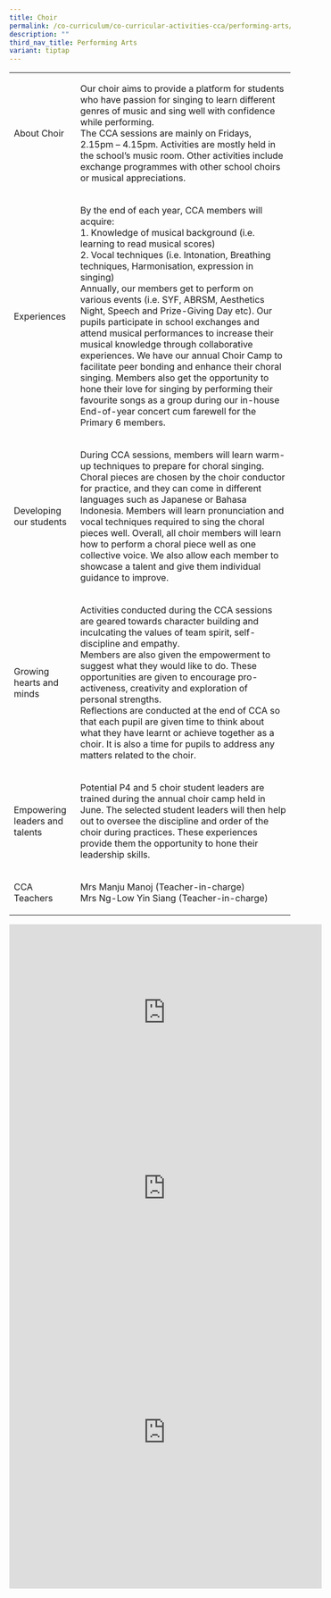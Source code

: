 ```yaml
---
title: Choir
permalink: /co-curriculum/co-curricular-activities-cca/performing-arts/choir/
description: ""
third_nav_title: Performing Arts
variant: tiptap
---
```

<table style="minWidth: 50px">
<colgroup>
<col>
<col>
</colgroup>
<tbody>
<tr>
<td rowspan="1" colspan="1">
<p>About Choir</p>
</td>
<td rowspan="1" colspan="1">
<p>Our choir aims to provide a platform for students who have passion for
singing to learn different genres of music and sing well with confidence
while performing.
<br>The CCA sessions are mainly on Fridays, 2.15pm – 4.15pm. Activities are
mostly held in the school’s music room. Other activities include exchange
programmes with other school choirs or musical appreciations.</p>
</td>
</tr>
<tr>
<td rowspan="1" colspan="1">
<p>Experiences</p>
</td>
<td rowspan="1" colspan="1">
<p>By the end of each year, CCA members will acquire:
<br>1. Knowledge of musical background (i.e. learning to read musical scores)
<br>2. Vocal techniques (i.e. Intonation, Breathing techniques, Harmonisation,
expression in singing)
<br>Annually, our members get to perform on various events (i.e. SYF, ABRSM,
Aesthetics Night, Speech and Prize-Giving Day etc). Our pupils participate
in school exchanges and attend musical performances to increase their musical
knowledge through collaborative experiences. We have our annual Choir Camp
to facilitate peer bonding and enhance their choral singing. Members also
get the opportunity to hone their love for singing by performing their
favourite songs as a group during our in-house End-of-year concert cum
farewell for the Primary 6 members.</p>
</td>
</tr>
<tr>
<td rowspan="1" colspan="1">
<p>Developing our students</p>
</td>
<td rowspan="1" colspan="1">
<p>During CCA sessions, members will learn warm-up techniques to prepare
for choral singing. Choral pieces are chosen by the choir conductor for
practice, and they can come in different languages such as Japanese or
Bahasa Indonesia. Members will learn pronunciation and vocal techniques
required to sing the choral pieces well. Overall, all choir members will
learn how to perform a choral piece well as one collective voice. We also
allow each member to showcase a talent and give them individual guidance
to improve.</p>
</td>
</tr>
<tr>
<td rowspan="1" colspan="1">
<p>Growing hearts and minds</p>
</td>
<td rowspan="1" colspan="1">
<p>Activities conducted during the CCA sessions are geared towards character
building and inculcating the values of team spirit, self-discipline and
empathy.
<br>Members are also given the empowerment to suggest what they would like
to do. These opportunities are given to encourage pro-activeness, creativity
and exploration of personal strengths.
<br>Reflections are conducted at the end of CCA so that each pupil are given
time to think about what they have learnt or achieve together as a choir.
It is also a time for pupils to address any matters related to the choir.
<br>
</p>
</td>
</tr>
<tr>
<td rowspan="1" colspan="1">
<p>Empowering leaders and talents</p>
</td>
<td rowspan="1" colspan="1">
<p>Potential P4 and 5 choir student leaders are trained during the annual
choir camp held in June. The selected student leaders will then help out
to oversee the discipline and order of the choir during practices. These
experiences provide them the opportunity to hone their leadership skills.</p>
</td>
</tr>
<tr>
<td rowspan="1" colspan="1">
<p>CCA Teachers</p>
</td>
<td rowspan="1" colspan="1">
<p>Mrs Manju Manoj (Teacher-in-charge)
<br>Mrs Ng-Low Yin Siang (Teacher-in-charge)</p>
</td>
</tr>
</tbody>
</table>
<div class="iframe-wrapper">
<iframe height="315" width="560" allowfullscreen="true" frameborder="0" src="https://www.youtube.com/embed/j07ZuOTJuGw"></iframe>
</div>
<div class="iframe-wrapper">
<iframe height="315" width="560" allowfullscreen="true" frameborder="0" src="https://www.youtube.com/embed/GFCdBGQBkNY"></iframe>
</div>
<div class="iframe-wrapper">
<iframe height="560" width="560" allowfullscreen="true" frameborder="0" src="https://docs.google.com/presentation/d/e/2PACX-1vQ6ymt0ZaDvAcb0jxF-aBNgqk8QrrGXCiVXEJdLjp8i5Lh3pKb9Ar3qx7Ue7Br08c17IpP2BNijwq4C/embed?start=true&amp;loop=true&amp;delayms=3000"></iframe>
</div>
<p></p>